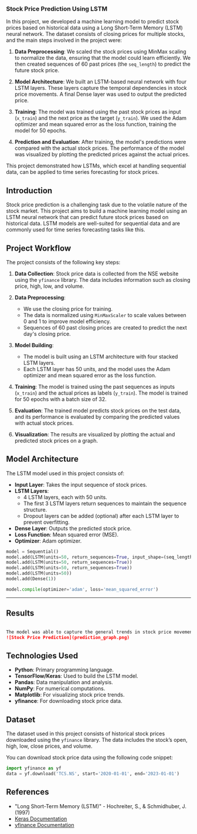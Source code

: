 ### Stock Price Prediction Using LSTM

In this project, we developed a machine learning model to predict stock prices based on historical data using a Long Short-Term Memory (LSTM) neural network. The dataset consists of closing prices for multiple stocks, and the main steps involved in the project were:

1. **Data Preprocessing**: We scaled the stock prices using MinMax scaling to normalize the data, ensuring that the model could learn efficiently. We then created sequences of 60 past prices (the `seq_length`) to predict the future stock price.

2. **Model Architecture**: We built an LSTM-based neural network with four LSTM layers. These layers capture the temporal dependencies in stock price movements. A final Dense layer was used to output the predicted price.

3. **Training**: The model was trained using the past stock prices as input (`x_train`) and the next price as the target (`y_train`). We used the Adam optimizer and mean squared error as the loss function, training the model for 50 epochs.

4. **Prediction and Evaluation**: After training, the model's predictions were compared with the actual stock prices. The performance of the model was visualized by plotting the predicted prices against the actual prices.

This project demonstrated how LSTMs, which excel at handling sequential data, can be applied to time series forecasting for stock prices.

## Introduction

Stock price prediction is a challenging task due to the volatile nature of the stock market. This project aims to build a machine learning model using an LSTM neural network that can predict future stock prices based on historical data. LSTM models are well-suited for sequential data and are commonly used for time series forecasting tasks like this.

## Project Workflow

The project consists of the following key steps:

1. **Data Collection**: Stock price data is collected from the NSE website using the `yfinance` library. The data includes information such as closing price, high, low, and volume.
   
2. **Data Preprocessing**: 
    - We use the closing price for training.
    - The data is normalized using `MinMaxScaler` to scale values between 0 and 1 to improve model efficiency.
    - Sequences of 60 past closing prices are created to predict the next day's closing price.
    
3. **Model Building**:
    - The model is built using an LSTM architecture with four stacked LSTM layers.
    - Each LSTM layer has 50 units, and the model uses the Adam optimizer and mean squared error as the loss function.

4. **Training**: The model is trained using the past sequences as inputs (`x_train`) and the actual prices as labels (`y_train`). The model is trained for 50 epochs with a batch size of 32.

5. **Evaluation**: The trained model predicts stock prices on the test data, and its performance is evaluated by comparing the predicted values with actual stock prices.

6. **Visualization**: The results are visualized by plotting the actual and predicted stock prices on a graph.

## Model Architecture

The LSTM model used in this project consists of:

- **Input Layer**: Takes the input sequence of stock prices.
- **LSTM Layers**: 
    - 4 LSTM layers, each with 50 units.
    - The first 3 LSTM layers return sequences to maintain the sequence structure.
    - Dropout layers can be added (optional) after each LSTM layer to prevent overfitting.
- **Dense Layer**: Outputs the predicted stock price.
- **Loss Function**: Mean squared error (MSE).
- **Optimizer**: Adam optimizer.

```python
model = Sequential()
model.add(LSTM(units=50, return_sequences=True, input_shape=(seq_length, 1)))
model.add(LSTM(units=50, return_sequences=True))
model.add(LSTM(units=50, return_sequences=True))
model.add(LSTM(units=50))
model.add(Dense(1))

model.compile(optimizer='adam', loss='mean_squared_error')
```


---



## Results
```markdown

The model was able to capture the general trends in stock price movements. The predicted stock prices were plotted alongside actual stock prices to visually evaluate the model’s performance.```
![Stock Price Prediction](prediction_graph.png)
```

## Technologies Used

- **Python**: Primary programming language.
- **TensorFlow/Keras**: Used to build the LSTM model.
- **Pandas**: Data manipulation and analysis.
- **NumPy**: For numerical computations.
- **Matplotlib**: For visualizing stock price trends.
- **yfinance**: For downloading stock price data.

## Dataset

The dataset used in this project consists of historical stock prices downloaded using the `yfinance` library. The data includes the stock’s open, high, low, close prices, and volume.

You can download stock price data using the following code snippet:

```python
import yfinance as yf
data = yf.download('TCS.NS', start='2020-01-01', end='2023-01-01')
```

## References

- "Long Short-Term Memory (LSTM)" - Hochreiter, S., & Schmidhuber, J. (1997)
- [Keras Documentation](https://keras.io/)
- [yfinance Documentation](https://pypi.org/project/yfinance/)
